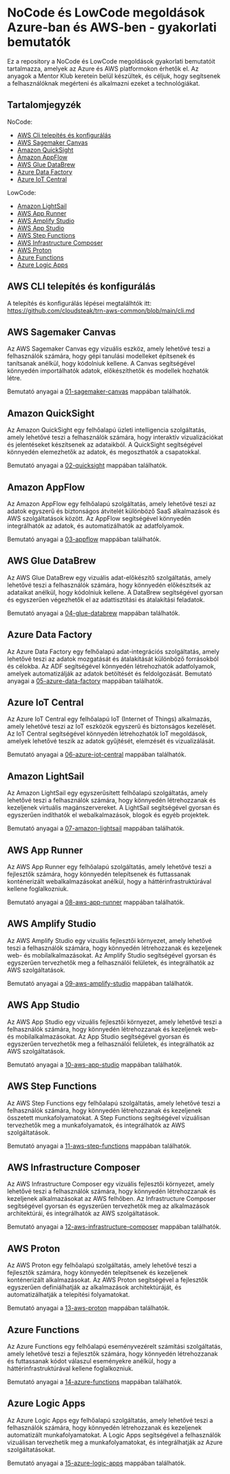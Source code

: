 # NoCode és LowCode megoldások Azure-ban és AWS-ben - gyakorlati bemutatók

Ez a repository a NoCode és LowCode megoldások gyakorlati bemutatóit tartalmazza, amelyek az Azure és AWS platformokon érhetők el. 
Az anyagok a Mentor Klub keretein belül készültek, és céljuk, hogy segítsenek a felhasználóknak megérteni és alkalmazni ezeket a technológiákat.

## Tartalomjegyzék

NoCode:
- [AWS Cli telepítés és konfigurálás](#aws-cli-telepítés-és-konfigurálás)
- [AWS Sagemaker Canvas](#aws-sagemaker-canvas)
- [Amazon QuickSight](#amazon-quicksight)
- [Amazon AppFlow](#amazon-appflow)
- [AWS Glue DataBrew](#aws-glue-databrew)
- [Azure Data Factory](#azure-data-factory)
- [Azure IoT Central](#azure-iot-central)

LowCode:
- [Amazon LightSail](#amazon-lightsail)
- [AWS App Runner](#aws-app-runner)
- [AWS Amplify Studio](#aws-amplify-studio)
- [AWS App Studio](#aws-app-studio)
- [AWS Step Functions](#aws-step-functions)
- [AWS Infrastructure Composer](#aws-infrastructure-composer)
- [AWS Proton](#aws-proton)
- [Azure Functions](#azure-functions)
- [Azure Logic Apps](#azure-logic-apps)

## AWS CLI telepítés és konfigurálás

A telepítés és konfigurálás lépései megtalálhtók itt: https://github.com/cloudsteak/trn-aws-common/blob/main/cli.md


## AWS Sagemaker Canvas

Az AWS Sagemaker Canvas egy vizuális eszköz, amely lehetővé teszi a felhasználók számára, hogy gépi tanulási modelleket építsenek és tanítsanak anélkül, hogy kódolniuk kellene. A Canvas segítségével könnyedén importálhatók adatok, előkészíthetők és modellek hozhatók létre.

Bemutató anyagai a [01-sagemaker-canvas](01-sagemaker-canvas) mappában találhatók.

## Amazon QuickSight

Az Amazon QuickSight egy felhőalapú üzleti intelligencia szolgáltatás, amely lehetővé teszi a felhasználók számára, hogy interaktív vizualizációkat és jelentéseket készítsenek az adataikból. A QuickSight segítségével könnyedén elemezhetők az adatok, és megoszthatók a csapatokkal.

Bemutató anyagai a [02-quicksight](02-quicksight) mappában találhatók.

## Amazon AppFlow

Az Amazon AppFlow egy felhőalapú szolgáltatás, amely lehetővé teszi az adatok egyszerű és biztonságos átvitelét különböző SaaS alkalmazások és AWS szolgáltatások között. Az AppFlow segítségével könnyedén integrálhatók az adatok, és automatizálhatók az adatfolyamok.

Bemutató anyagai a [03-appflow](03-appflow) mappában találhatók.

## AWS Glue DataBrew

Az AWS Glue DataBrew egy vizuális adat-előkészítő szolgáltatás, amely lehetővé teszi a felhasználók számára, hogy könnyedén előkészítsék az adataikat anélkül, hogy kódolniuk kellene. A DataBrew segítségével gyorsan és egyszerűen végezhetők el az adattisztítási és átalakítási feladatok.

Bemutató anyagai a [04-glue-databrew](04-glue-databrew) mappában találhatók.

## Azure Data Factory

Az Azure Data Factory egy felhőalapú adat-integrációs szolgáltatás, amely lehetővé teszi az adatok mozgatását és átalakítását különböző forrásokból és célokba. Az ADF segítségével könnyedén létrehozhatók adatfolyamok, amelyek automatizálják az adatok betöltését és feldolgozását.
Bemutató anyagai a [05-azure-data-factory](05-azure-data-factory) mappában találhatók.

## Azure IoT Central

Az Azure IoT Central egy felhőalapú IoT (Internet of Things) alkalmazás, amely lehetővé teszi az IoT eszközök egyszerű és biztonságos kezelését. Az IoT Central segítségével könnyedén létrehozhatók IoT megoldások, amelyek lehetővé teszik az adatok gyűjtését, elemzését és vizualizálását.

Bemutató anyagai a [06-azure-iot-central](06-azure-iot-central) mappában találhatók.

## Amazon LightSail

Az Amazon LightSail egy egyszerűsített felhőalapú szolgáltatás, amely lehetővé teszi a felhasználók számára, hogy könnyedén létrehozzanak és kezeljenek virtuális magánszervereket. A LightSail segítségével gyorsan és egyszerűen indíthatók el webalkalmazások, blogok és egyéb projektek.

Bemutató anyagai a [07-amazon-lightsail](07-amazon-lightsail) mappában találhatók.  

## AWS App Runner

Az AWS App Runner egy felhőalapú szolgáltatás, amely lehetővé teszi a fejlesztők számára, hogy könnyedén telepítsenek és futtassanak konténerizált webalkalmazásokat anélkül, hogy a háttérinfrastruktúrával kellene foglalkozniuk.

Bemutató anyagai a [08-aws-app-runner](08-aws-app-runner) mappában találhatók.

## AWS Amplify Studio

Az AWS Amplify Studio egy vizuális fejlesztői környezet, amely lehetővé teszi a felhasználók számára, hogy könnyedén létrehozzanak és kezeljenek web- és mobilalkalmazásokat. Az Amplify Studio segítségével gyorsan és egyszerűen tervezhetők meg a felhasználói felületek, és integrálhatók az AWS szolgáltatások.

Bemutató anyagai a [09-aws-amplify-studio](09-aws-amplify-studio) mappában találhatók.  

## AWS App Studio

Az AWS App Studio egy vizuális fejlesztői környezet, amely lehetővé teszi a felhasználók számára, hogy könnyedén létrehozzanak és kezeljenek web- és mobilalkalmazásokat. Az App Studio segítségével gyorsan és egyszerűen tervezhetők meg a felhasználói felületek, és integrálhatók az AWS szolgáltatások.

Bemutató anyagai a [10-aws-app-studio](10-aws-app-studio) mappában találhatók.

## AWS Step Functions

Az AWS Step Functions egy felhőalapú szolgáltatás, amely lehetővé teszi a felhasználók számára, hogy könnyedén létrehozzanak és kezeljenek összetett munkafolyamatokat. A Step Functions segítségével vizuálisan tervezhetők meg a munkafolyamatok, és integrálhatók az AWS szolgáltatások.

Bemutató anyagai a [11-aws-step-functions](11-aws-step-functions) mappában találhatók.

## AWS Infrastructure Composer

Az AWS Infrastructure Composer egy vizuális fejlesztői környezet, amely lehetővé teszi a felhasználók számára, hogy könnyedén létrehozzanak és kezeljenek alkalmazásokat az AWS felhőben. Az Infrastructure Composer segítségével gyorsan és egyszerűen tervezhetők meg az alkalmazások architektúrái, és integrálhatók az AWS szolgáltatások.

Bemutató anyagai a [12-aws-infrastructure-composer](12-aws-infrastructure-composer) mappában találhatók.

## AWS Proton

Az AWS Proton egy felhőalapú szolgáltatás, amely lehetővé teszi a fejlesztők számára, hogy könnyedén telepítsenek és kezeljenek konténerizált alkalmazásokat. Az AWS Proton segítségével a fejlesztők egyszerűen definiálhatják az alkalmazások architektúráját, és automatizálhatják a telepítési folyamatokat.

Bemutató anyagai a [13-aws-proton](13-aws-proton) mappában találhatók.

## Azure Functions

Az Azure Functions egy felhőalapú eseményvezérelt számítási szolgáltatás, amely lehetővé teszi a fejlesztők számára, hogy könnyedén létrehozzanak és futtassanak kódot válaszul eseményekre anélkül, hogy a háttérinfrastruktúrával kellene foglalkozniuk.

Bemutató anyagai a [14-azure-functions](14-azure-functions) mappában találhatók.

## Azure Logic Apps

Az Azure Logic Apps egy felhőalapú szolgáltatás, amely lehetővé teszi a felhasználók számára, hogy könnyedén létrehozzanak és kezeljenek automatizált munkafolyamatokat. A Logic Apps segítségével a felhasználók vizuálisan tervezhetik meg a munkafolyamatokat, és integrálhatják az Azure szolgáltatásokat.

Bemutató anyagai a [15-azure-logic-apps](15-azure-logic-apps) mappában találhatók.
